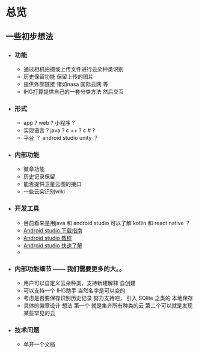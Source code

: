 #  总览

## 一些初步想法

* ### 功能

  * 通过相机拍摄或上传文件进行云朵种类识别
  * 历史保留功能 保留上传的图片
  * 提供外部链接 诸如nasa 国际云网 等
  * IHG打算提供自己的一套分类方法 然后交互

* ### 形式 

  * app ? web ? 小程序 ?
  * 实现语言 ? java ? c ++ ? c # ?
  * 平台 ？ android studio unity ？
* ### 内部功能
  * 徽章功能
  * 历史记录保留
  * 能否提供卫星云图的接口
  * 一些云朵识别wiki
* ### 开发工具
  * 目前看来是用java 和 android studio 可以了解 kotlin 和 react native ？
  * [Android studio 下载指南](https://blog.csdn.net/leah126/article/details/131268770?ops_request_misc=%257B%2522request%255Fid%2522%253A%252246CECD29-E7A5-45B2-A213-68CA26B18850%2522%252C%2522scm%2522%253A%252220140713.130102334..%2522%257D&request_id=46CECD29-E7A5-45B2-A213-68CA26B18850&biz_id=0&utm_medium=distribute.pc_search_result.none-task-blog-2~all~top_positive~default-1-131268770-null-null.142^v100^pc_search_result_base2&utm_term=android%20studio&spm=1018.2226.3001.4187)
  * [Android studio 教程](https://www.bilibili.com/video/BV19U4y1R7zV?spm_id_from=333.788.videopod.episodes&vd_source=c8c7f6103570a31005f12d5a33a60b47&p=5)
  * [Android studio 快速了解](https://blog.csdn.net/zhinengxiong6/article/details/121450022#:~:text=%E3%80%90Android%20studio%E3%80%91%E5%BC%80%E5%A7%8B%E7%AE%80%E5%8D%95%E4%BD%BF%E7%94%A8%E6%8C%87%E5%8D%97%201%201%E3%80%81%E4%B8%8B%E8%BD%BD%E5%AE%89%E8%A3%85%E9%97%AE%E9%A2%98%EF%BC%9A%202%202%E3%80%81%E6%96%B0%E5%BB%BA%E9%A1%B9%E7%9B%AE%EF%BC%88project%EF%BC%89%203%203%E3%80%81%E7%86%9F%E6%82%89%E9%A1%B9%E7%9B%AE%E7%BB%93%E6%9E%84,4%204%E3%80%81%E7%86%9F%E6%82%89%E5%AE%89%E5%8D%93%E5%BA%94%E7%94%A8%E7%9A%84%E7%BB%93%E6%9E%84%EF%BC%9A%205%205%E3%80%81%E5%A6%82%E4%BD%95%E4%BF%AE%E6%94%B9%E5%AE%89%E5%8D%93app%E5%9B%BE%E6%A0%87%EF%BC%9A%206%206%E3%80%81%E4%BD%BF%E7%94%A8%E5%AE%89%E5%8D%93%E6%A8%A1%E6%8B%9F%E5%99%A8%EF%BC%9A%207%207%E3%80%81%E5%BC%80%E5%A7%8B%E5%BC%80%E5%8F%91%E4%BD%A0%E7%9A%84%E7%AC%AC%E4%B8%80%E4%B8%AAapp%EF%BC%9A)
  * 
* ### 内部功能细节 —— 我们需要更多的大。。
  * 用户可以自定义云朵种类，支持新建解释 自创建
  * 可以支持一个 IHG助手  当然名字是可以变的
  * 考虑是否要保存识别历史记录 努力支持吧， 引入 SQlite 之类的 本地保存
  * 具体的徽章设计  想法 第一个 就是集齐所有种类的云 第二个可以就是发现某些罕见的云
* ### 技术问题
  * 单开一个文档